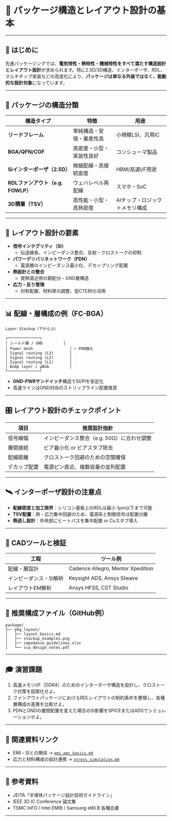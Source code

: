 # 🧩 パッケージ構造とレイアウト設計の基本

---

## 📝 はじめに

先進パッケージングでは、**電気特性・熱特性・機械特性をすべて満たす構造設計とレイアウト設計**が求められます。特に2.5D/3D構造、インターポーザ、RDL、マルチチップ実装などの高度化により、**パッケージは単なる外装ではなく、能動的な設計対象**になっています。

---

## 🧱 パッケージの構造分類

| 構造タイプ | 特徴 | 用途 |
|------------|------|------|
| **リードフレーム** | 単純構造・安価・量産性高 | 小規模LSI、汎用IC |
| **BGA/QFN/COF** | 高密度・小型・実装性良好 | コンシューマ製品 |
| **Siインターポーザ（2.5D）** | 微細配線・高接続密度 | HBM/高速I/F用途 |
| **RDLファンアウト（e.g. FOWLP）** | ウェハレベル再配線 | スマホ・SoC |
| **3D積層（TSV）** | 高性能・小型・高熱密度 | AIチップ・ロジック＋メモリ構成 |

---

## 🧰 レイアウト設計の要素

- **信号インテグリティ（SI）**  
  - 伝送線長、インピーダンス整合、反射・クロストークの抑制
- **パワーデリバリネットワーク（PDN）**  
  - 電源層のインピーダンス最小化、デカップリング配置
- **熱設計との整合**  
  - 発熱源近傍の銅配分・GND層構造
- **応力・反り管理**  
  - 対称配置、材料厚の調整、低CTE材の活用

---

## 📊 配線・層構成の例（FC-BGA）

```
Layer Stackup（下から上）

┌──────────────┐
│ シールド層 / GND         │
│ Power mesh                │ ← PDN強化
│ Signal routing (L3)       │
│ Signal routing (L2)       │
│ Signal routing (L1)       │
│ Bump layer / μBGA         │
└──────────────┘
```

- **GND-PWRサンドイッチ**構造でSI/PIを安定化
- 高速ラインはGND対向のストリップライン配置推奨

---

## 🎛️ レイアウト設計のチェックポイント

| 項目 | 推奨設計指針 |
|------|--------------|
| 信号線幅 | インピーダンス整合（e.g. 50Ω）に合わせ調整 |
| 層間接続 | ビア最小化 or ビアスタブ除去 |
| 配線距離 | クロストーク回避のための空間確保 |
| デカップ配置 | 電源ピン直近、複数容量の並列配置 |

---

## 🛰️ インターポーザ設計の注意点

- **配線密度と加工限界**：シリコン基板上のRDLは最小 1μm以下まで可能
- **TSV配置**：熱・応力集中回避のため、電源系と制御信号は配置分離
- **熱逃し設計**：中央部にヒートパスを集中配置 or Cuスタブ導入

---

## 📐 CADツールと検証

| 工程 | ツール例 |
|------|----------|
| 配線・層設計 | Cadence Allegro, Mentor Xpedition |
| インピーダンス・SI解析 | Keysight ADS, Ansys SIwave |
| レイアウトEM解析 | Ansys HFSS, CST Studio |

---

## 📂 推奨構成ファイル（GitHub例）

```
package/
├── pkg_layout/
│   ├── layout_basics.md
│   ├── stackup_examples.png
│   ├── impedance_guidelines.xlsx
│   └── via_design_notes.pdf
```

---

## 🎓 演習課題

1. 高速メモリI/F（DDR4）のためのインターポーザ構造を設計し、クロストーク対策を図案化せよ。
2. ファンアウトパッケージにおけるRDLレイアウトの制約条件を整理し、各種層構成の差異を比較せよ。
3. PDNとGNDの層間配置を変えた場合のSI影響をSPICEまたはADSでシミュレーションせよ。

---

## 🔗 関連資料リンク

- EMI・SIとの関係 → [`emi_emc_basics.md`](./emi_emc_basics.md)
- 応力と材料構成の設計連携 → [`stress_simulation.md`](./stress_simulation.md)

---

## 🧭 参考資料

- JEITA「半導体パッケージ設計技術ガイドライン」
- IEEE 3D IC Conference 論文集
- TSMC InFO / Intel EMIB / Samsung eWLB 各種白書

---
